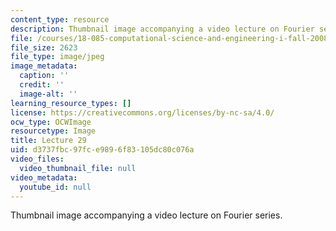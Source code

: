```yaml
---
content_type: resource
description: Thumbnail image accompanying a video lecture on Fourier series.
file: /courses/18-085-computational-science-and-engineering-i-fall-2008/d3737fbc97fce9896f83105dc80c076a_29.jpg
file_size: 2623
file_type: image/jpeg
image_metadata:
  caption: ''
  credit: ''
  image-alt: ''
learning_resource_types: []
license: https://creativecommons.org/licenses/by-nc-sa/4.0/
ocw_type: OCWImage
resourcetype: Image
title: Lecture 29
uid: d3737fbc-97fc-e989-6f83-105dc80c076a
video_files:
  video_thumbnail_file: null
video_metadata:
  youtube_id: null
---
```

Thumbnail image accompanying a video lecture on Fourier series.